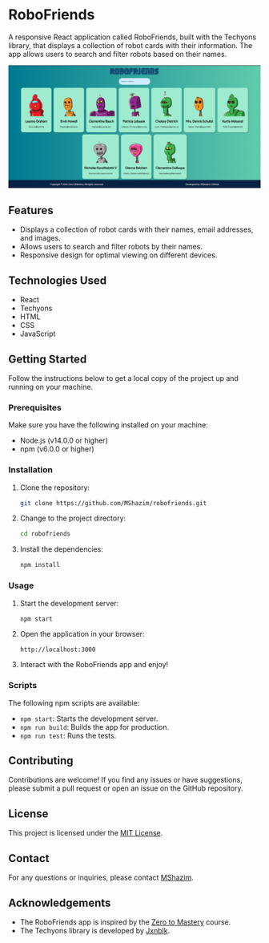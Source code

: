 # RoboFriends

A responsive React application called RoboFriends, built with the Techyons library, that displays a collection of robot cards with their information. The app allows users to search and filter robots based on their names.

![RoboFriends Screenshot](Screenshot.png)

## Features

- Displays a collection of robot cards with their names, email addresses, and images.
- Allows users to search and filter robots by their names.
- Responsive design for optimal viewing on different devices.

## Technologies Used

- React
- Techyons
- HTML
- CSS
- JavaScript

## Getting Started

Follow the instructions below to get a local copy of the project up and running on your machine.

### Prerequisites

Make sure you have the following installed on your machine:

- Node.js (v14.0.0 or higher)
- npm (v6.0.0 or higher)

### Installation

1. Clone the repository:

   ```bash
   git clone https://github.com/MShazim/robofriends.git
   ```

2. Change to the project directory:

   ```bash
   cd robofriends
   ```

3. Install the dependencies:

   ```bash
   npm install
   ```

### Usage

1. Start the development server:

   ```bash
   npm start
   ```

2. Open the application in your browser:

   ```plaintext
   http://localhost:3000
   ```

3. Interact with the RoboFriends app and enjoy!

### Scripts

The following npm scripts are available:

- `npm start`: Starts the development server.
- `npm run build`: Builds the app for production.
- `npm run test`: Runs the tests.

## Contributing

Contributions are welcome! If you find any issues or have suggestions, please submit a pull request or open an issue on the GitHub repository.

## License

This project is licensed under the [MIT License](LICENSE).

## Contact

For any questions or inquiries, please contact [MShazim](mailto:aslamshazim20@gmail.com).

## Acknowledgements

- The RoboFriends app is inspired by the [Zero to Mastery](https://zerotomastery.io/) course.
- The Techyons library is developed by [Jxnblk](https://jxnblk.com/).
